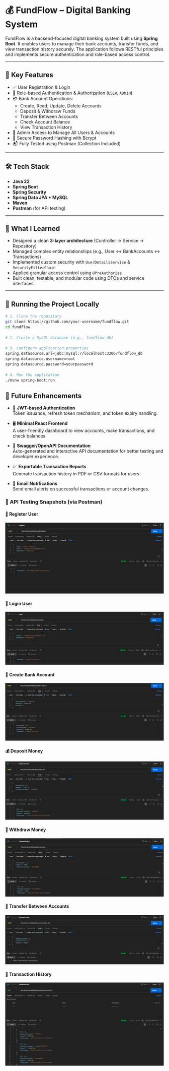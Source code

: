 # 💰 FundFlow – Digital Banking System

FundFlow is a backend-focused digital banking system built using **Spring Boot**. It enables users to manage their bank accounts, transfer funds, and view transaction history securely. The application follows RESTful principles and implements secure authentication and role-based access control.

---

## 🚀 Key Features

- ✅ User Registration & Login
- 🔐 Role-based Authentication & Authorization (`USER`, `ADMIN`)
- 💳 Bank Account Operations:  
  - Create, Read, Update, Delete Accounts  
  - Deposit & Withdraw Funds  
  - Transfer Between Accounts  
  - Check Account Balance  
  - View Transaction History
- 👥 Admin Access to Manage All Users & Accounts
- 🔑 Secure Password Hashing with Bcrypt
- 📬 Fully Tested using Postman (Collection Included)

---

## 🛠️ Tech Stack

- **Java 22**
- **Spring Boot**
- **Spring Security**
- **Spring Data JPA + MySQL**
- **Maven**
- **Postman** (for API testing)

---

## 🧠 What I Learned

- Designed a clean **3-layer architecture** (Controller → Service → Repository)
- Managed complex entity relationships (e.g., User ↔ BankAccounts ↔ Transactions)
- Implemented custom security with `UserDetailsService` & `SecurityFilterChain`
- Applied granular access control using `@PreAuthorize`
- Built clean, testable, and modular code using DTOs and service interfaces

---

## 🧪 Running the Project Locally

```bash
# 1. Clone the repository
git clone https://github.com/your-username/fundflow.git
cd fundflow

# 2. Create a MySQL database (e.g., fundflow_db)

# 3. Configure application.properties
spring.datasource.url=jdbc:mysql://localhost:3306/fundflow_db
spring.datasource.username=root
spring.datasource.password=yourpassword

# 4. Run the application
./mvnw spring-boot:run
```

## 🔮 Future Enhancements

- 🔐 **JWT-based Authentication**  
  Token issuance, refresh token mechanism, and token expiry handling.

- 🖥️ **Minimal React Frontend**  
  A user-friendly dashboard to view accounts, make transactions, and check balances.

- 📜 **Swagger/OpenAPI Documentation**  
  Auto-generated and interactive API documentation for better testing and developer experience.

- 📈 **Exportable Transaction Reports**  
  Generate transaction history in PDF or CSV formats for users.

- 📩 **Email Notifications**  
  Send email alerts on successful transactions or account changes.

### 📸 API Testing Snapshots (via Postman)

#### 🔐 Register User
![Register User](images/regsiter-user.png)

#### 🔑 Login User
![Login User](images/login-user.png)

#### 🏦 Create Bank Account
![Create Account](images/create-account.png)

#### 💰 Deposit Money
![Deposit](images/deposit-money.png)

#### 🧾 Withdraw Money
![Withdraw](images/withdraw-money.png)

#### 🔁 Transfer Between Accounts
![Transfer](images/transfer-funds.png)

#### 📜 Transaction History
![History](images/transaction-history.png)

